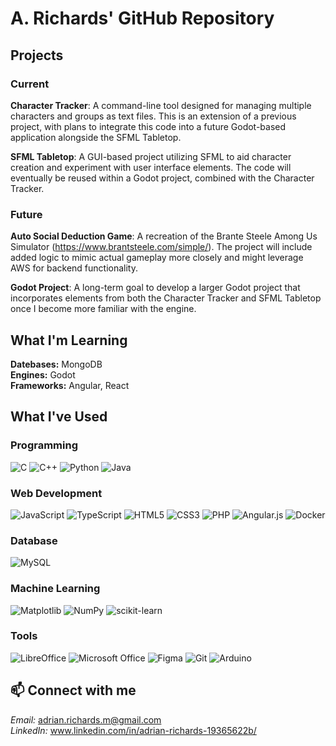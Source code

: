 # A. Richards' GitHub Repository

## Projects
### Current
**Character Tracker**: A command-line tool designed for managing multiple characters and groups as text files. This is an extension of a previous project, with plans to integrate this code into a future Godot-based application alongside the SFML Tabletop.

**SFML Tabletop**: A GUI-based project utilizing SFML to aid character creation and experiment with user interface elements. The code will eventually be reused within a Godot project, combined with the Character Tracker.

### Future
**Auto Social Deduction Game**: A recreation of the Brante Steele Among Us Simulator (https://www.brantsteele.com/simple/). The project will include added logic to mimic actual gameplay more closely and might leverage AWS for backend functionality.

**Godot Project**: A long-term goal to develop a larger Godot project that incorporates elements from both the Character Tracker and SFML Tabletop once I become more familiar with the engine.

## What I'm Learning
**Datebases:** MongoDB <br>
**Engines:** Godot <br>
**Frameworks:** Angular, React

## What I've Used

### Programming
![C](https://img.shields.io/badge/c-%2300599C.svg?style=for-the-badge&logo=c&logoColor=white)
![C++](https://img.shields.io/badge/c++-%2300599C.svg?style=for-the-badge&logo=c%2B%2B&logoColor=white)
![Python](https://img.shields.io/badge/python-3670A0?style=for-the-badge&logo=python&logoColor=ffdd54)
![Java](https://img.shields.io/badge/java-%23ED8B00.svg?style=for-the-badge&logo=openjdk&logoColor=white)

### Web Development
![JavaScript](https://img.shields.io/badge/javascript-%23323330.svg?style=for-the-badge&logo=javascript&logoColor=%23F7DF1E)
![TypeScript](https://img.shields.io/badge/typescript-%23007ACC.svg?style=for-the-badge&logo=typescript&logoColor=white)
![HTML5](https://img.shields.io/badge/html5-%23E34F26.svg?style=for-the-badge&logo=html5&logoColor=white)
![CSS3](https://img.shields.io/badge/css3-%231572B6.svg?style=for-the-badge&logo=css3&logoColor=white)
![PHP](https://img.shields.io/badge/php-%23777BB4.svg?style=for-the-badge&logo=php&logoColor=white)
![Angular.js](https://img.shields.io/badge/angular.js-%23E23237.svg?style=for-the-badge&logo=angularjs&logoColor=white)
![Docker](https://img.shields.io/badge/docker-%230db7ed.svg?style=for-the-badge&logo=docker&logoColor=white)

### Database
![MySQL](https://img.shields.io/badge/mysql-%2300f.svg?style=for-the-badge&logo=mysql&logoColor=white)

### Machine Learning
![Matplotlib](https://img.shields.io/badge/Matplotlib-%23ffffff.svg?style=for-the-badge&logo=Matplotlib&logoColor=black)
![NumPy](https://img.shields.io/badge/numpy-%23013243.svg?style=for-the-badge&logo=numpy&logoColor=white)
![scikit-learn](https://img.shields.io/badge/scikit--learn-%23F7931E.svg?style=for-the-badge&logo=scikit-learn&logoColor=white)

### Tools
![LibreOffice](https://img.shields.io/badge/LibreOffice-%2318A303?style=for-the-badge&logo=LibreOffice&logoColor=white)
![Microsoft Office](https://img.shields.io/badge/Microsoft_Office-D83B01?style=for-the-badge&logo=microsoft-office&logoColor=white)
![Figma](https://img.shields.io/badge/figma-%23F24E1E.svg?style=for-the-badge&logo=figma&logoColor=white)
![Git](https://img.shields.io/badge/git-%23F05033.svg?style=for-the-badge&logo=git&logoColor=white)
![Arduino](https://img.shields.io/badge/-Arduino-00979D?style=for-the-badge&logo=Arduino&logoColor=white)

## 📫 Connect with me
*Email:* adrian.richards.m@gmail.com <br>
*LinkedIn:* www.linkedin.com/in/adrian-richards-19365622b/


<!---
ARichardsM/ARichardsM is a ✨ special ✨ repository because its `README.md` (this file) appears on your GitHub profile.
You can click the Preview link to take a look at your changes.
https://www.freecodecamp.org/news/how-to-write-a-good-readme-file/
https://github.com/Ileriayo/markdown-badges
--->
